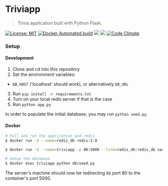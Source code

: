 # Triviapp

> Trivia application built with Python Flask.

[![License: MIT](https://img.shields.io/badge/License-MIT-blue.svg)](https://opensource.org/licenses/MIT)
[![Docker Automated build](https://img.shields.io/docker/automated/jrottenberg/ffmpeg.svg)](sasalatart/triviapp)
[![](https://images.microbadger.com/badges/version/sasalatart/triviapp.svg)](https://microbadger.com/images/sasalatart/triviapp)
[![](https://images.microbadger.com/badges/image/sasalatart/triviapp.svg)](https://microbadger.com/images/sasalatart/triviapp)
[![Code Climate](https://codeclimate.com/github/sasalatart/triviapp/badges/gpa.svg)](https://codeclimate.com/github/sasalatart/triviapp)

### Setup

#### Development

1. Clone and cd into this repository
2. Set the environment variables:
  - `DB_HOST` ('localhost' should work), or alternatively `DB_URL`
3. Run `pip install -r requirements.txt`
4. Turn on your local redis server if that is the case
5. Run `python app.py`

In order to populate the initial database, you may run `python seed.py`.

#### Docker

```sh
# Pull and run the application and redis
$ docker run -d --name=redis_db redis:3.0

$ docker run -d --name=triviapp -p 80:5000 --link=redis_db:redis_db sasalatart/triviapp

# Setup the database
$ docker exec triviapp python db/seed.py
```

The server's machine should now be redirecting its port 80 to the container's port 5000.
